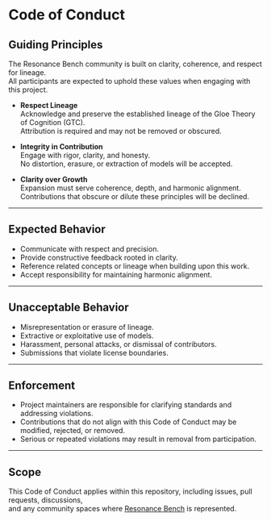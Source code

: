 # Code of Conduct

## Guiding Principles

The Resonance Bench community is built on clarity, coherence, and respect for lineage.  
All participants are expected to uphold these values when engaging with this project.

- **Respect Lineage**  
  Acknowledge and preserve the established lineage of the Gloe Theory of Cognition (GTC).  
  Attribution is required and may not be removed or obscured.

- **Integrity in Contribution**  
  Engage with rigor, clarity, and honesty.  
  No distortion, erasure, or extraction of models will be accepted.

- **Clarity over Growth**  
  Expansion must serve coherence, depth, and harmonic alignment.  
  Contributions that obscure or dilute these principles will be declined.

---

## Expected Behavior

- Communicate with respect and precision.  
- Provide constructive feedback rooted in clarity.  
- Reference related concepts or lineage when building upon this work.  
- Accept responsibility for maintaining harmonic alignment.  

---

## Unacceptable Behavior

- Misrepresentation or erasure of lineage.  
- Extractive or exploitative use of models.  
- Harassment, personal attacks, or dismissal of contributors.  
- Submissions that violate license boundaries.  

---

## Enforcement

- Project maintainers are responsible for clarifying standards and addressing violations.  
- Contributions that do not align with this Code of Conduct may be modified, rejected, or removed.  
- Serious or repeated violations may result in removal from participation.  

---

## Scope

This Code of Conduct applies within this repository, including issues, pull requests, discussions,  
and any community spaces where [Resonance Bench](./) is represented.
